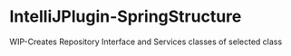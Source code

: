 # IntelliJPlugin-SpringStructure
  WIP-Creates Repository Interface and Services classes of selected class
